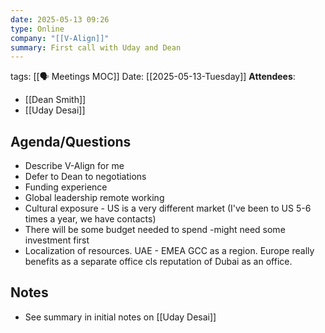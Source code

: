```yaml
---
date: 2025-05-13 09:26
type: Online
company: "[[V-Align]]"
summary: First call with Uday and Dean
---
```

tags: [[🗣️ Meetings MOC]]
Date: [[2025-05-13-Tuesday]]
**Attendees**: 
- [[Dean Smith]]
- [[Uday Desai]]

## Agenda/Questions
- Describe V-Align for me
- Defer to Dean to negotiations
- Funding experience
- Global leadership remote working
- Cultural exposure - US is a very different market (I've been to US 5-6 times a year, we have contacts)
- There will be some budget needed to spend -might need some investment first
- Localization of resources. UAE - EMEA GCC as a region. Europe really benefits as a separate office cls reputation of Dubai as an office.

## Notes
- See summary in initial notes on [[Uday Desai]]
